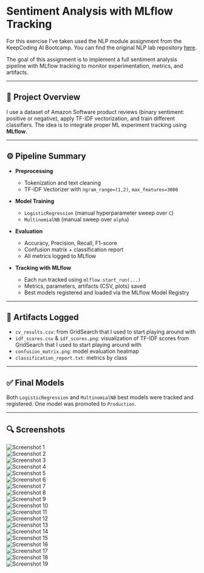 # Sentiment Analysis with MLflow Tracking

For this exercise I've taken used the NLP module assignment from the KeepCoding AI Bootcamp. You can find the original NLP lab repository [here](https://github.com/syllerim/nlp-lab).

The goal of this assignment is to implement a full sentiment analysis pipeline with MLflow tracking to monitor experimentation, metrics, and artifacts.

---

## 📌 Project Overview

I use a dataset of Amazon Software product reviews (binary sentiment: positive or negative), apply TF-IDF vectorization, and train different classifiers.
The idea is to integrate proper ML experiment tracking using **MLflow**.

---

## ⚙️ Pipeline Summary

- **Preprocessing**
  - Tokenization and text cleaning
  - TF-IDF Vectorizer with `ngram_range=(1,2)`, `max_features=3000`

- **Model Training**
  - `LogisticRegression` (manual hyperparameter sweep over `C`)
  - `MultinomialNB` (manual sweep over `alpha`)
  
- **Evaluation**
  - Accuracy, Precision, Recall, F1-score
  - Confusion matrix + classification report
  - All metrics logged to MLflow

- **Tracking with MLflow**
  - Each run tracked using `mlflow.start_run(...)`
  - Metrics, parameters, artifacts (CSV, plots) saved
  - Best models registered and loaded via the MLflow Model Registry

---

## 📁 Artifacts Logged

- `cv_results.csv`: from GridSearch that I used to start playing around with
- `idf_scores.csv` & `idf_scores.png`: visualization of TF-IDF scores from GridSearch that I used to start playing around with
- `confusion_matrix.png`: model evaluation heatmap
- `classification_report.txt`: metrics by class

---

## ✅ Final Models

Both `LogisticRegression` and `MultinomialNB` best models were tracked and registered. One model was promoted to `Production`.

---

## 🔍 Screenshots

![Screenshot 1](https://github.com/syllerim/mlops-llmops-lab/blob/main/MLflow/Screenshoots/1.png?raw=true)  
![Screenshot 2](https://github.com/syllerim/mlops-llmops-lab/blob/main/MLflow/Screenshoots/2.png?raw=true)  
![Screenshot 3](https://github.com/syllerim/mlops-llmops-lab/blob/main/MLflow/Screenshoots/3.png?raw=true)  
![Screenshot 4](https://github.com/syllerim/mlops-llmops-lab/blob/main/MLflow/Screenshoots/4.png?raw=true)  
![Screenshot 5](https://github.com/syllerim/mlops-llmops-lab/blob/main/MLflow/Screenshoots/5.png?raw=true)  
![Screenshot 6](https://github.com/syllerim/mlops-llmops-lab/blob/main/MLflow/Screenshoots/6.png?raw=true)  
![Screenshot 7](https://github.com/syllerim/mlops-llmops-lab/blob/main/MLflow/Screenshoots/7.png?raw=true)  
![Screenshot 8](https://github.com/syllerim/mlops-llmops-lab/blob/main/MLflow/Screenshoots/8.png?raw=true)  
![Screenshot 9](https://github.com/syllerim/mlops-llmops-lab/blob/main/MLflow/Screenshoots/9.png?raw=true)  
![Screenshot 10](https://github.com/syllerim/mlops-llmops-lab/blob/main/MLflow/Screenshoots/10.png?raw=true)  
![Screenshot 11](https://github.com/syllerim/mlops-llmops-lab/blob/main/MLflow/Screenshoots/11.png?raw=true)  
![Screenshot 12](https://github.com/syllerim/mlops-llmops-lab/blob/main/MLflow/Screenshoots/12.png?raw=true)  
![Screenshot 13](https://github.com/syllerim/mlops-llmops-lab/blob/main/MLflow/Screenshoots/13.png?raw=true)  
![Screenshot 14](https://github.com/syllerim/mlops-llmops-lab/blob/main/MLflow/Screenshoots/14.png?raw=true)  
![Screenshot 15](https://github.com/syllerim/mlops-llmops-lab/blob/main/MLflow/Screenshoots/15.png?raw=true)  
![Screenshot 16](https://github.com/syllerim/mlops-llmops-lab/blob/main/MLflow/Screenshoots/16.png?raw=true)  
![Screenshot 17](https://github.com/syllerim/mlops-llmops-lab/blob/main/MLflow/Screenshoots/17.png?raw=true)  
![Screenshot 18](https://github.com/syllerim/mlops-llmops-lab/blob/main/MLflow/Screenshoots/18.png?raw=true)  
![Screenshot 19](https://github.com/syllerim/mlops-llmops-lab/blob/main/MLflow/Screenshoots/19.png?raw=true)  
